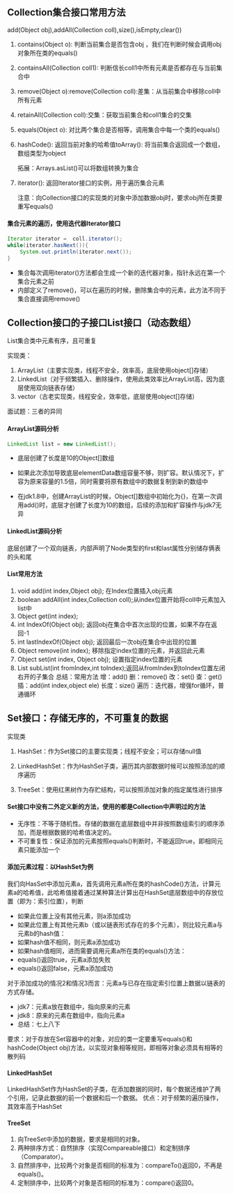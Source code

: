 ## Collection集合接口常用方法

add(Object obj),addAll(Collection coll),size(),isEmpty,clear())

1. contains(Object o): 判断当前集合是否包含obj ，我们在判断时候会调用obj对象所在类的equals()

2. containsAll(Collection coll1): 判断信长coll1中所有元素是否都存在与当前集合中

3. remove(Object o):remove(Collection coll):差集：从当前集合中移除coll中所有元素

4. retainAll(Collection coll):交集：获取当前集合和coll1集合的交集

5. equals(Object o): 对比两个集合是否相等，调用集合中每一个类的equals()

6. hashCode(): 返回当前对象的哈希值toArray(): 将当前集合返回成一个数组，数组类型为object 

   拓展：Arrays.asList()可以将数组转换为集合

7. iterator(): 返回Iterator接口的实例，用于遍历集合元素

   注意：向Collection接口的实现类的对象中添加数据obj时，要求obj所在类要重写equals()

#### 集合元素的遍历，使用迭代器Iterator接口

```java
Iterator iterator =  coll.iterator();
while(iterator.hasNext()){
    System.out.println(iterator.next());
}
```

- 集合每次调用iterator()方法都会生成一个新的迭代器对象，指针永远在第一个集合元素之前
- 内部定义了remove()，可以在遍历的时候，删除集合中的元素，此方法不同于集合直接调用remove()


## Collection接口的子接口List接口（动态数组）

List集合类中元素有序，且可重复

实现类：

1. ArrayList（主要实现类，线程不安全，效率高，底层使用object[]存储）
2. LinkedList（对于频繁插入、删除操作，使用此类效率比ArrayList高，因为底层使用双向链表存储）
3. vector（古老实现类，线程安全，效率低，底层使用object[]存储）

面试题：三者的异同

#### ArrayList源码分析

```java
LinkedList list = new LinkedList();
```

- 底层创建了长度是10的Object[]数组

- 如果此次添加导致底层elementData数组容量不够，则扩容。默认情况下，扩容为原来容量的1.5倍，同时需要将原有数组中的数据复制到新的数组中

- 在jdk1.8中，创建ArrayList的时候，Object[]数组中初始化为{}，在第一次调用add()时，底层才创建了长度为10的数组，后续的添加和扩容操作与jdk7无异

#### LinkedList源码分析

底层创建了一个双向链表，内部声明了Node类型的first和last属性分别储存俩表的头和尾

#### List常用方法

1. void add(int index,Object obj); 在Index位置插入obj元素
2. boolean addAll(int index,Collection coll);从index位置开始将coll中元素加入list中
3. Object get(int index);
4. int IndexOf(Object obj); 返回obj在集合中首次出现的位置，如果不存在返回-1
5. int lastIndexOf(Object obj); 返回最后一次obj在集合中出现的位置
6. Object remove(int index); 移除指定index位置的元素，并返回此元素
7. Object set(int index, Object obj); 设置指定index位置的元素
8. List subList(int fromIndex,int toIndex);返回从fromIndex到toIndex位置左闭右开的子集合
总结：常用方法
增：add()
删：remove()
改：set()
查：get()
插：add(int index,object ele)
长度：size()
遍历：迭代器，增强for循环，普通循环

## Set接口：存储无序的，不可重复的数据

实现类
1. HashSet：作为Set接口的主要实现类；线程不安全；可以存储null值

2. LinkedHashSet：作为HashSet子类，遍历其内部数据时候可以按照添加的顺序遍历

3. TreeSet：使用红黑树作为存贮结构，可以按照添加对象的指定属性进行排序

#### Set接口中没有二外定义新的方法，使用的都是Collection中声明过的方法
- 无序性：不等于随机性。存储的数据在底层数组中并非按照数组索引的顺序添加，而是根据数据的哈希值决定的。
- 不可重复性：保证添加的元素按照equals()判断时，不能返回true，即相同元素只能添加一个

#### 添加元素过程：以HashSet为例
我们向HasSet中添加元素a，首先调用元素a所在类的hashCode()方法，计算元素a的哈希值，此哈希值接着通过某种算法计算出在HashSet底层数组中的存放位置（即为：索引位置），判断
- 如果此位置上没有其他元素，则a添加成功
- 如果此位置上有其他元素b（或以链表形式存在的多个元素），则比较元素a与元素b的hash值：
- 如果hash值不相同，则元素a添加成功
- 如果hash值相同，进而需要调用元素a所在类的equals()方法：
- equals()返回true，元素a添加失败
- equals()返回false，元素a添加成功

对于添加成功的情况2和情况3而言：元素a与已存在指定索引位置上数据以链表的方式存储。
- jdk7：元素a放在数组中，指向原来的元素
- jdk8：原来的元素在数组中，指向元素a
- 总结：七上八下

要求：对于存放在Set容器中的对象，对应的类一定要重写equals()和hashCode(Object obj)方法，以实现对象相等规则，即相等对象必须具有相等的散列码

#### LinkedHashSet
LinkedHashSet作为HashSet的子类，在添加数据的同时，每个数据还维护了两个引用，记录此数据的前一个数据和后一个数据。
优点：对于频繁的遍历操作，其效率高于HashSet

#### TreeSet
1. 向TreeSet中添加的数据，要求是相同的对象。
2. 两种排序方式：自然排序（实现Compareable接口）和定制排序（Comparator）。
3. 自然排序中，比较两个对象是否相同的标准为：compareTo()返回0，不再是equals()。
4. 定制排序中，比较两个对象是否相同的标准为：compare()返回0。